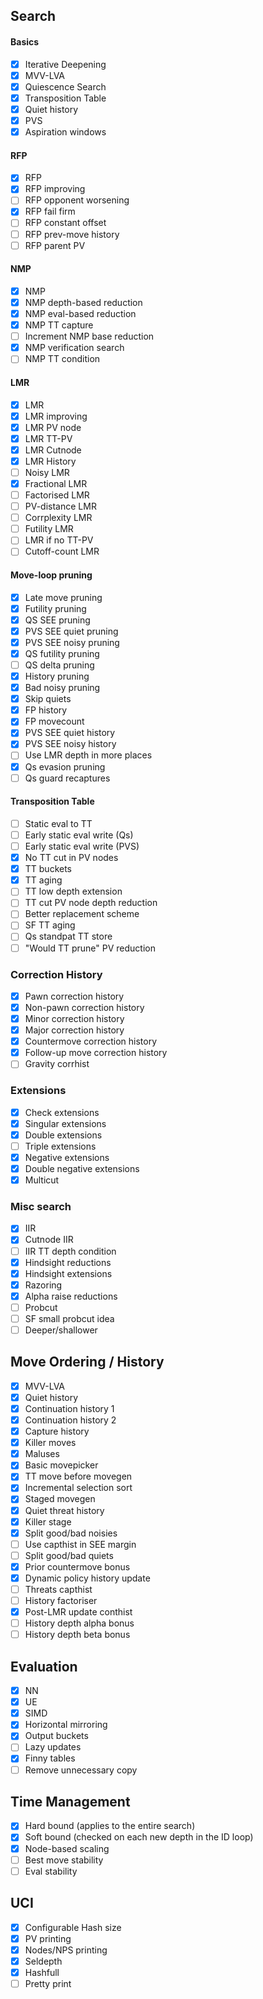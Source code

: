 ## Search

#### Basics
- [x] Iterative Deepening
- [x] MVV-LVA
- [x] Quiescence Search
- [x] Transposition Table 
- [x] Quiet history
- [x] PVS
- [x] Aspiration windows

#### RFP
- [x] RFP
- [x] RFP improving
- [ ] RFP opponent worsening
- [x] RFP fail firm
- [ ] RFP constant offset
- [ ] RFP prev-move history
- [ ] RFP parent PV

#### NMP
- [x] NMP
- [x] NMP depth-based reduction
- [x] NMP eval-based reduction
- [x] NMP TT capture
- [ ] Increment NMP base reduction
- [x] NMP verification search
- [ ] NMP TT condition

#### LMR
- [x] LMR
- [x] LMR improving
- [x] LMR PV node
- [x] LMR TT-PV
- [x] LMR Cutnode
- [x] LMR History
- [ ] Noisy LMR
- [x] Fractional LMR
- [ ] Factorised LMR
- [ ] PV-distance LMR
- [ ] Corrplexity LMR
- [ ] Futility LMR
- [ ] LMR if no TT-PV
- [ ] Cutoff-count LMR

#### Move-loop pruning
- [x] Late move pruning
- [x] Futility pruning
- [X] QS SEE pruning
- [x] PVS SEE quiet pruning 
- [x] PVS SEE noisy pruning
- [x] QS futility pruning
- [ ] QS delta pruning
- [x] History pruning
- [x] Bad noisy pruning
- [x] Skip quiets
- [x] FP history
- [x] FP movecount
- [x] PVS SEE quiet history
- [x] PVS SEE noisy history
- [ ] Use LMR depth in more places
- [x] Qs evasion pruning
- [ ] Qs guard recaptures

#### Transposition Table
- [ ] Static eval to TT
- [ ] Early static eval write (Qs)
- [ ] Early static eval write (PVS)
- [x] No TT cut in PV nodes
- [x] TT buckets
- [x] TT aging
- [ ] TT low depth extension
- [ ] TT cut PV node depth reduction
- [ ] Better replacement scheme
- [ ] SF TT aging
- [ ] Qs standpat TT store
- [ ] "Would TT prune" PV reduction

### Correction History
- [x] Pawn correction history
- [x] Non-pawn correction history
- [x] Minor correction history
- [x] Major correction history
- [x] Countermove correction history
- [x] Follow-up move correction history
- [ ] Gravity corrhist

### Extensions
- [x] Check extensions
- [x] Singular extensions
- [x] Double extensions
- [ ] Triple extensions
- [x] Negative extensions
- [x] Double negative extensions
- [x] Multicut

### Misc search
- [x] IIR
- [x] Cutnode IIR
- [ ] IIR TT depth condition
- [x] Hindsight reductions
- [x] Hindsight extensions
- [x] Razoring
- [x] Alpha raise reductions
- [ ] Probcut
- [ ] SF small probcut idea
- [ ] Deeper/shallower

## Move Ordering / History
- [x] MVV-LVA
- [x] Quiet history
- [x] Continuation history 1
- [x] Continuation history 2
- [x] Capture history 
- [X] Killer moves
- [x] Maluses
- [x] Basic movepicker
- [x] TT move before movegen
- [x] Incremental selection sort
- [x] Staged movegen
- [x] Quiet threat history
- [x] Killer stage
- [x] Split good/bad noisies
- [ ] Use capthist in SEE margin
- [ ] Split good/bad quiets
- [x] Prior countermove bonus
- [x] Dynamic policy history update
- [ ] Threats capthist
- [ ] History factoriser
- [x] Post-LMR update conthist
- [ ] History depth alpha bonus
- [ ] History depth beta bonus

## Evaluation
- [x] NN
- [x] UE
- [x] SIMD
- [x] Horizontal mirroring
- [x] Output buckets
- [ ] Lazy updates
- [x] Finny tables
- [ ] Remove unnecessary copy

## Time Management
- [x] Hard bound (applies to the entire search)
- [x] Soft bound (checked on each new depth in the ID loop)
- [x] Node-based scaling
- [ ] Best move stability
- [ ] Eval stability

## UCI
- [x] Configurable Hash size
- [x] PV printing
- [x] Nodes/NPS printing
- [x] Seldepth
- [x] Hashfull
- [ ] Pretty print